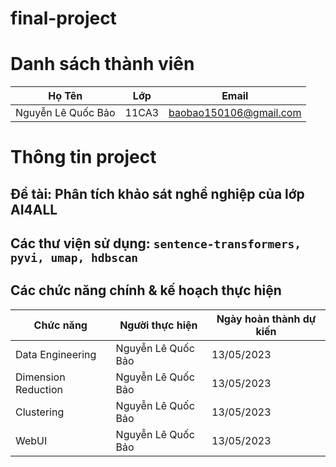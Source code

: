 # final-project

# Danh sách thành viên
Họ Tên|Lớp|Email
-|-|-
Nguyễn Lê Quốc Bảo|11CA3|baobao150106@gmail.com

# Thông tin project
## Đề tài: Phân tích khảo sát nghề nghiệp của lớp AI4ALL
## Các thư viện sử dụng: `sentence-transformers, pyvi, umap, hdbscan`

## Các chức năng chính & kế hoạch thực hiện

Chức năng|Người thực hiện|Ngày hoàn thành dự kiến
-|-|-
Data Engineering|Nguyễn Lê Quốc Bảo|13/05/2023
Dimension Reduction|Nguyễn Lê Quốc Bảo|13/05/2023
Clustering|Nguyễn Lê Quốc Bảo|13/05/2023
WebUI|Nguyễn Lê Quốc Bảo|13/05/2023
